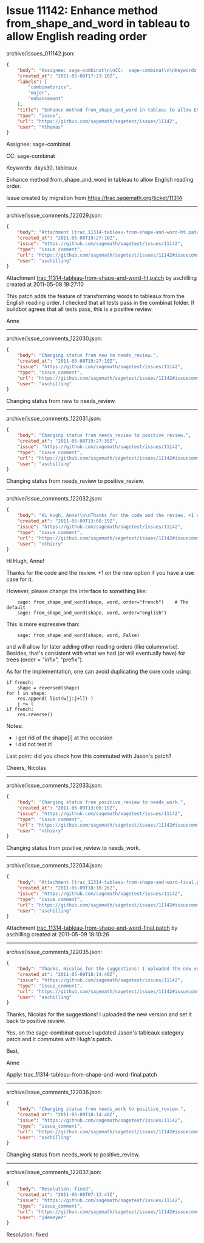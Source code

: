 # Issue 11142: Enhance method from_shape_and_word in tableau to allow English reading order

archive/issues_011142.json:
```json
{
    "body": "Assignee: sage-combinat\n\nCC:  sage-combinat\n\nKeywords: days30, tableaux\n\nEnhance method from_shape_and_word in tableau to allow English reading order. \n\nIssue created by migration from https://trac.sagemath.org/ticket/11314\n\n",
    "created_at": "2011-05-08T17:23:10Z",
    "labels": [
        "combinatorics",
        "major",
        "enhancement"
    ],
    "title": "Enhance method from_shape_and_word in tableau to allow English reading order",
    "type": "issue",
    "url": "https://github.com/sagemath/sagetest/issues/11142",
    "user": "hthomas"
}
```
Assignee: sage-combinat

CC:  sage-combinat

Keywords: days30, tableaux

Enhance method from_shape_and_word in tableau to allow English reading order. 

Issue created by migration from https://trac.sagemath.org/ticket/11314





---

archive/issue_comments_122029.json:
```json
{
    "body": "Attachment [trac_11314-tableau-from-shape-and-word-ht.patch](tarball://root/attachments/some-uuid/ticket11314/trac_11314-tableau-from-shape-and-word-ht.patch) by aschilling created at 2011-05-08 19:27:10\n\nThis patch adds the feature of transforming words to tableaux from the English reading order. I checked that all tests pass in the combinat folder. If buildbot agrees that all tests pass, this is a positive review.\n\nAnne",
    "created_at": "2011-05-08T19:27:10Z",
    "issue": "https://github.com/sagemath/sagetest/issues/11142",
    "type": "issue_comment",
    "url": "https://github.com/sagemath/sagetest/issues/11142#issuecomment-122029",
    "user": "aschilling"
}
```

Attachment [trac_11314-tableau-from-shape-and-word-ht.patch](tarball://root/attachments/some-uuid/ticket11314/trac_11314-tableau-from-shape-and-word-ht.patch) by aschilling created at 2011-05-08 19:27:10

This patch adds the feature of transforming words to tableaux from the English reading order. I checked that all tests pass in the combinat folder. If buildbot agrees that all tests pass, this is a positive review.

Anne



---

archive/issue_comments_122030.json:
```json
{
    "body": "Changing status from new to needs_review.",
    "created_at": "2011-05-08T19:27:10Z",
    "issue": "https://github.com/sagemath/sagetest/issues/11142",
    "type": "issue_comment",
    "url": "https://github.com/sagemath/sagetest/issues/11142#issuecomment-122030",
    "user": "aschilling"
}
```

Changing status from new to needs_review.



---

archive/issue_comments_122031.json:
```json
{
    "body": "Changing status from needs_review to positive_review.",
    "created_at": "2011-05-08T19:27:38Z",
    "issue": "https://github.com/sagemath/sagetest/issues/11142",
    "type": "issue_comment",
    "url": "https://github.com/sagemath/sagetest/issues/11142#issuecomment-122031",
    "user": "aschilling"
}
```

Changing status from needs_review to positive_review.



---

archive/issue_comments_122032.json:
```json
{
    "body": "Hi Hugh, Anne!\n\nThanks for the code and the review. +1 on the new option if you have a\nuse case for it.\n\nHowever, please change the interface to something like:\n\n\n```\n    sage: from_shape_and_word(shape, word, order=\"french\")    # The default\n    sage: from_shape_and_word(shape, word, order=\"english\")\n```\n\n\nThis is more expressive than:\n\n\n```\n    sage: from_shape_and_word(shape, word, False)\n```\n\n\nand will allow for later adding other reading orders (like\ncolumnwise). Besides, that's consistent with what we had (or will\neventually have) for trees (order = \"infix\", \"prefix\").\n\nAs for the implementation, one can avoid duplicating the core code\nusing:\n\n    if french:\n        shape = reversed(shape)\n    for l in shape:\n        res.append( list(w[j:j+l]) )\n        j += l\n    if french:\n        res.reverse()\n\nNotes:\n- I got rid of the shape[i] at the occasion\n- I did not test it!\n\nLast point: did you check how this commuted with Jason's patch?\n\nCheers,\n\t\t\tNicolas",
    "created_at": "2011-05-09T13:08:19Z",
    "issue": "https://github.com/sagemath/sagetest/issues/11142",
    "type": "issue_comment",
    "url": "https://github.com/sagemath/sagetest/issues/11142#issuecomment-122032",
    "user": "nthiery"
}
```

Hi Hugh, Anne!

Thanks for the code and the review. +1 on the new option if you have a
use case for it.

However, please change the interface to something like:


```
    sage: from_shape_and_word(shape, word, order="french")    # The default
    sage: from_shape_and_word(shape, word, order="english")
```


This is more expressive than:


```
    sage: from_shape_and_word(shape, word, False)
```


and will allow for later adding other reading orders (like
columnwise). Besides, that's consistent with what we had (or will
eventually have) for trees (order = "infix", "prefix").

As for the implementation, one can avoid duplicating the core code
using:

    if french:
        shape = reversed(shape)
    for l in shape:
        res.append( list(w[j:j+l]) )
        j += l
    if french:
        res.reverse()

Notes:
- I got rid of the shape[i] at the occasion
- I did not test it!

Last point: did you check how this commuted with Jason's patch?

Cheers,
			Nicolas



---

archive/issue_comments_122033.json:
```json
{
    "body": "Changing status from positive_review to needs_work.",
    "created_at": "2011-05-09T13:08:19Z",
    "issue": "https://github.com/sagemath/sagetest/issues/11142",
    "type": "issue_comment",
    "url": "https://github.com/sagemath/sagetest/issues/11142#issuecomment-122033",
    "user": "nthiery"
}
```

Changing status from positive_review to needs_work.



---

archive/issue_comments_122034.json:
```json
{
    "body": "Attachment [trac_11314-tableau-from-shape-and-word-final.patch](tarball://root/attachments/some-uuid/ticket11314/trac_11314-tableau-from-shape-and-word-final.patch) by aschilling created at 2011-05-09 18:10:26",
    "created_at": "2011-05-09T18:10:26Z",
    "issue": "https://github.com/sagemath/sagetest/issues/11142",
    "type": "issue_comment",
    "url": "https://github.com/sagemath/sagetest/issues/11142#issuecomment-122034",
    "user": "aschilling"
}
```

Attachment [trac_11314-tableau-from-shape-and-word-final.patch](tarball://root/attachments/some-uuid/ticket11314/trac_11314-tableau-from-shape-and-word-final.patch) by aschilling created at 2011-05-09 18:10:26



---

archive/issue_comments_122035.json:
```json
{
    "body": "Thanks, Nicolas for the suggestions! I uploaded the new version and set it back to positive review.\n\nYes, on the sage-combinat queue I updated Jason's tableaux category patch and it commutes with Hugh's patch.\n\nBest,\n\nAnne\n\nApply: trac_11314-tableau-from-shape-and-word-final.patch",
    "created_at": "2011-05-09T18:14:40Z",
    "issue": "https://github.com/sagemath/sagetest/issues/11142",
    "type": "issue_comment",
    "url": "https://github.com/sagemath/sagetest/issues/11142#issuecomment-122035",
    "user": "aschilling"
}
```

Thanks, Nicolas for the suggestions! I uploaded the new version and set it back to positive review.

Yes, on the sage-combinat queue I updated Jason's tableaux category patch and it commutes with Hugh's patch.

Best,

Anne

Apply: trac_11314-tableau-from-shape-and-word-final.patch



---

archive/issue_comments_122036.json:
```json
{
    "body": "Changing status from needs_work to positive_review.",
    "created_at": "2011-05-09T18:14:40Z",
    "issue": "https://github.com/sagemath/sagetest/issues/11142",
    "type": "issue_comment",
    "url": "https://github.com/sagemath/sagetest/issues/11142#issuecomment-122036",
    "user": "aschilling"
}
```

Changing status from needs_work to positive_review.



---

archive/issue_comments_122037.json:
```json
{
    "body": "Resolution: fixed",
    "created_at": "2011-06-08T07:13:47Z",
    "issue": "https://github.com/sagemath/sagetest/issues/11142",
    "type": "issue_comment",
    "url": "https://github.com/sagemath/sagetest/issues/11142#issuecomment-122037",
    "user": "jdemeyer"
}
```

Resolution: fixed

